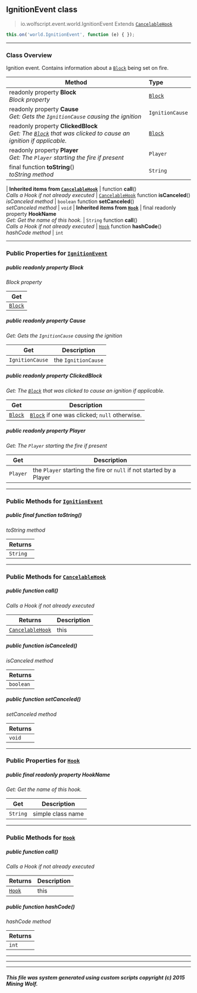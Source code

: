 ## IgnitionEvent __class__

>io.wolfscript.event.world.IgnitionEvent
>Extends [`CancelableHook`](../CancelableHook.md)
``` javascript
this.on('world.IgnitionEvent', function (e) { });
```


---

### Class Overview

Ignition event. Contains information about a [`Block`](../../api/world/blocks/Block.md) being set on fire.

Method | Type   
--- | :--- 
 readonly property __Block__ <br> _Block property_ | [`Block`](../../api/world/blocks/Block.md)
 readonly property __Cause__ <br> _Get: Gets the `IgnitionCause` causing the ignition_ | `IgnitionCause`
 readonly property __ClickedBlock__ <br> _Get: The [`Block`](../../api/world/blocks/Block.md) that was clicked to cause an ignition if applicable._ | [`Block`](../../api/world/blocks/Block.md)
 readonly property __Player__ <br> _Get: The `Player` starting the fire if present_ | `Player`
final function __toString__() <br> _toString method_ | `String`
 |
__Inherited items from [`CancelableHook`](../CancelableHook.md)__ |
 function __call__() <br> _Calls a Hook if not already executed_ | [`CancelableHook`](../CancelableHook.md)
 function __isCanceled__() <br> _isCanceled method_ | `boolean`
 function __setCanceled__() <br> _setCanceled method_ | `void`
 |
__Inherited items from [`Hook`](../Hook.md)__ |
final readonly property __HookName__ <br> _Get: Get the name of this hook._ | `String`
 function __call__() <br> _Calls a Hook if not already executed_ | [`Hook`](../Hook.md)
 function __hashCode__() <br> _hashCode method_ | `int`







---


### Public Properties for [`IgnitionEvent`](IgnitionEvent.md)

##### <a id='block'></a>public  readonly property __Block__

_Block property_

Get | 
--- | 
[`Block`](../../api/world/blocks/Block.md) |



##### <a id='cause'></a>public  readonly property __Cause__

_Get: Gets the `IgnitionCause` causing the ignition_

Get | Description
--- | --- 
`IgnitionCause` | the `IgnitionCause`



##### <a id='clickedblock'></a>public  readonly property __ClickedBlock__

_Get: The [`Block`](../../api/world/blocks/Block.md) that was clicked to cause an ignition if applicable._

Get | Description
--- | --- 
[`Block`](../../api/world/blocks/Block.md) | [`Block`](../../api/world/blocks/Block.md) if one was clicked; `null` otherwise.



##### <a id='player'></a>public  readonly property __Player__

_Get: The `Player` starting the fire if present_

Get | Description
--- | --- 
`Player` | the `Player` starting the fire or `null` if not started by a Player



---

### Public Methods for [`IgnitionEvent`](IgnitionEvent.md)

##### <a id='tostring'></a>public final function __toString__()

_toString method_

Returns | 
--- | 
`String` |


---

### Public Methods for [`CancelableHook`](../CancelableHook.md)

##### <a id='call'></a>public  function __call__()

_Calls a Hook if not already executed_

Returns | Description
--- | --- 
[`CancelableHook`](../CancelableHook.md) | this


##### <a id='iscanceled'></a>public  function __isCanceled__()

_isCanceled method_

Returns | 
--- | 
`boolean` |


##### <a id='setcanceled'></a>public  function __setCanceled__()

_setCanceled method_

Returns | 
--- | 
`void` |


---

### Public Properties for [`Hook`](../Hook.md)

##### <a id='hookname'></a>public final readonly property __HookName__

_Get: Get the name of this hook._

Get | Description
--- | --- 
`String` | simple class name



---

### Public Methods for [`Hook`](../Hook.md)

##### <a id='call'></a>public  function __call__()

_Calls a Hook if not already executed_

Returns | Description
--- | --- 
[`Hook`](../Hook.md) | this


##### <a id='hashcode'></a>public  function __hashCode__()

_hashCode method_

Returns | 
--- | 
`int` |


---


---


---


##### This file was system generated using custom scripts copyright (c) 2015 Mining Wolf.
	

